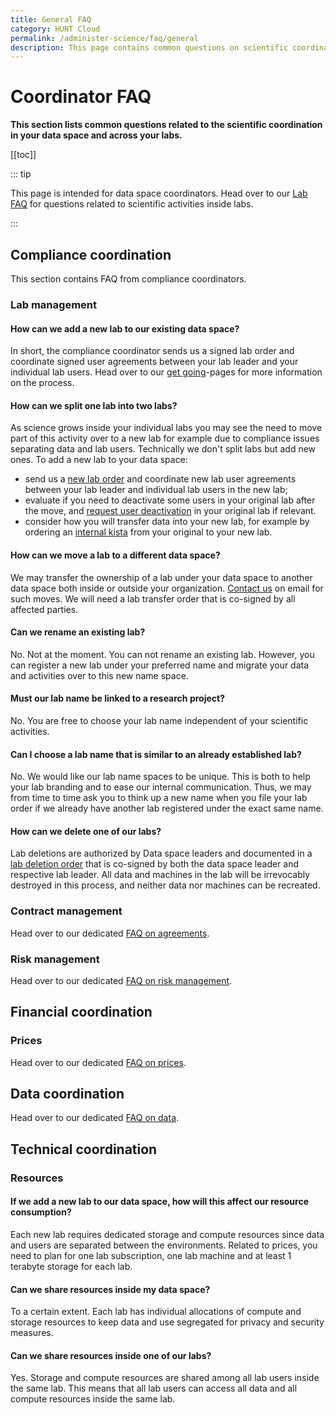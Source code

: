 ```yaml
---
title: General FAQ
category: HUNT Cloud
permalink: /administer-science/faq/general
description: This page contains common questions on scientific coordination in HUNT Cloud.
---
```


# Coordinator FAQ

**This section lists common questions related to the scientific coordination in your data space and across your labs.**

[[toc]]

::: tip

This page is intended for data space coordinators. Head over to our [Lab FAQ](/faq/) for questions related to scientific activities inside labs. 

:::


## Compliance coordination

This section contains FAQ from compliance coordinators.




### Lab management

#### How can we add a new lab to our existing data space? 

In short, the compliance coordinator sends us a signed lab order and coordinate signed user agreements between your lab leader and your individual lab users. Head over to our [get going](/administer-science/get-going/lab)-pages for more information on the process.

#### How can we split one lab into two labs? 

As science grows inside your individual labs you may see the need to move part of this activity over to a new lab for example due to compliance issues separating data and lab users. Technically we don't split labs but add new ones. To add a new lab to your data space: 

- send us a [new lab order](/service-desk/data-space-orders.html#new-lab) and coordinate new lab user agreements between your lab leader and individual lab users in the new lab;
- evaluate if you need to deactivate some users in your original lab after the move, and [request user deactivation](/administer-science/service-desk/lab-orders.html#deactivate-lab-user) in your original lab if relevant.
- consider how you will transfer data into your new lab, for example by ordering an [internal kista](/administer-science/agreements/downloads/#external-kista-import-order) from your original to your new lab.

#### How can we move a lab to a different data space? 

We may transfer the ownership of a lab under your data space to another data space both inside or outside your organization. [Contact us](/contact) on email for such moves. We will need a lab transfer order that is co-signed by all affected parties.

#### Can we rename an existing lab? 

No. Not at the moment. You can not rename an existing lab. However, you can register a new lab under your preferred name and migrate your data and activities over to this new name space.

#### Must our lab name be linked to a research project? 

No. You are free to choose your lab name independent of your scientific activities.

#### Can I choose a lab name that is similar to an already established lab? 

No. We would like our lab name spaces to be unique. This is both to help your lab branding and to ease our internal communication. Thus, we may from time to time ask you to think up a new name when you file your lab order if we already have another lab registered under the exact same name.

#### How can we delete one of our labs? 

Lab deletions are authorized by Data space leaders and documented in a [lab deletion order](/administer-science/agreements/downloads/#lab-deletion-order) that is co-signed by both the data space leader and respective lab leader. All data and machines in the lab will be irrevocably destroyed in this process, and neither data nor machines can be recreated. 






### Contract management

Head over to our dedicated [FAQ on agreements](/administer-science/agreements/faq/).

### Risk management

Head over to our dedicated [FAQ on risk management](/riskmanagement/faq/).

















## Financial coordination

### Prices

Head over to our dedicated [FAQ on prices](/prices/faq/).







## Data coordination

Head over to our dedicated [FAQ on data](/administer-science/data/faq/).







## Technical coordination

### Resources

#### If we add a new lab to our data space, how will this affect our resource consumption? 

Each new lab requires dedicated storage and compute resources since data and users are separated between the environments. Related to prices, you need to plan for one lab subscription, one lab machine and at least 1 terabyte storage for each lab. 

#### Can we share resources inside my data space? 

To a certain extent. Each lab has individual allocations of compute and storage resources to keep data and use segregated for privacy and security measures. 


#### Can we share resources inside one of our labs? 

Yes. Storage and compute resources are shared among all lab users inside the same lab. This means that all lab users can access all data and all compute resources inside the same lab. 







